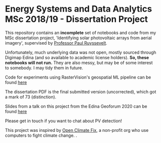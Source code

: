 # Energy Systems and Data Analytics MSc 2018/19 - Dissertation Project

This repository contains an **incomplete** set of notebooks and code from my MSc dissertation project, 'Identifying solar photovoltaic arrays from aerial imagery', supervised by [Professor Paul Ruyssevelt](https://www.ucl.ac.uk/bartlett/energy/prof-paul-ruyssevelt).

Unfortunately, much underlying data was not open, mostly sourced through Digimap Edina (and so available to academic license holders). **So, these notebooks will not run.**
They are also messy, but may be of some interest to somebody. I may tidy them in future. 

Code for experiments using RasterVision's geospatial ML pipeline can be found [here](https://github.com/Rabscuttler/raster-vision/tree/master/code)

The dissertation PDF is the final submitted version (uncorrected), which got a mark of 73 (distinction). 

Slides from a talk on this project from the Edina Geoforum 2020 can be found [here](https://laurence-watson.com/talks/solar_pv/)

Please get in touch if you want to chat about PV detection!

This project was inspired by [Open Climate Fix](https://openclimatefix.org/), a non-profit org who use computers to fight climate change.
.
